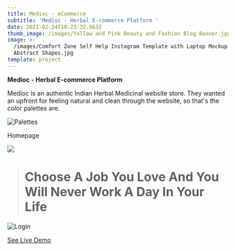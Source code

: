 ```yaml
---
title: Medioc - eCommerce
subtitle: 'Medioc - Herbal E-commerce Platform '
date: 2021-02-24T10:23:32.663Z
thumb_image: /images/Yellow and Pink Beauty and Fashion Blog Banner.jpg
image: >-
  /images/Comfort Zone Self Help Instagram Template with Laptop Mockup and
  Abstract Shapes.jpg
template: project
---
```

**Medioc - Herbal E-commerce Platform** 

Medioc is an authentic Indian Herbal Medicinal website store. They wanted an upfront for feeling natural and clean through the website, so that's the color palettes are.

![](/images/cpladjbabsd.png "Palettes")

Homepage

![](/images/medioplus-vercel-app-1024xFULLdesktop-17da96.jpg)

<!--StartFragment-->

> # Choose A Job You Love And You Will Never Work A Day In Your Life

<!--EndFragment-->

![](/images/medioplus-vercel-app-1024x768desktop-d0ecde.jpg "Login")

<a href="https://medioplus.vercel.app/" target="_blank" class="button"> See Live Demo </a>
